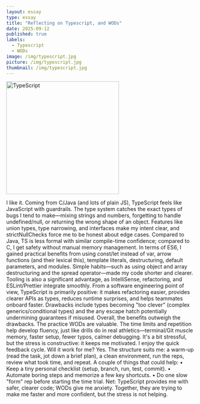 ```yaml
---
layout: essay
type: essay
title: "Reflecting on Typescript, and WODs"
date: 2025-09-12
published: true
labels:
  - Typescript
  - WODs
image: /img/typescript.jpg
picture: /img/typescript.jpg
thumbnail: /img/typescript.jpg
---
```


<img src="{{ '/img/typescript.jpg' | relative_url }}" alt="TypeScript" class="img-fluid rounded float-start pe-4" style="width:300px; height:auto;" />


I like it.  Coming from C/Java (and lots of plain JS), TypeScript feels like JavaScript with guardrails.  The type system catches the exact types of bugs I tend to make—mixing strings and numbers, forgetting to handle undefined/null, or returning the wrong shape of an object.  Features like union types, type narrowing, and interfaces make my intent clear, and strictNullChecks force me to be honest about edge cases.  Compared to Java, TS is less formal with similar compile-time confidence; compared to C, I get safety without manual memory management.
In terms of ES6, I gained practical benefits from using const/let instead of var, arrow functions (and their lexical this), template literals, destructuring, default parameters, and modules.  Simple habits—such as using object and array destructuring and the spread operator—made my code shorter and clearer.  Tooling is also a significant advantage, as IntelliSense, refactoring, and ESLint/Prettier integrate smoothly.
From a software engineering point of view, TypeScript is primarily positive: it makes refactoring easier, provides clearer APIs as types, reduces runtime surprises, and helps teammates onboard faster.  Drawbacks include types becoming "too clever" (complex generics/conditional types) and the any escape hatch potentially undermining guarantees if misused.  Overall, the benefits outweigh the drawbacks.
The practice WODs are valuable.  The time limits and repetition help develop fluency, just like drills do in real athletics—terminal/Git muscle memory, faster setup, fewer typos, calmer debugging.  It's a bit stressful, but the stress is constructive: it keeps me motivated.  I enjoy the quick feedback cycle.
Will it work for me?  Yes.  The structure suits me: a warm-up (read the task, jot down a brief plan), a clean environment, run the reps, review what took time, and repeat.  A couple of things that could help:
•	Keep a tiny personal checklist (setup, branch, run, test, commit).
•	Automate boring steps and memorize a few key shortcuts.
•	Do one slow "form" rep before starting the time trial.
Net: TypeScript provides me with safer, clearer code; WODs give me anxiety.  Together, they are trying to make me faster and more confident, but the stress is not helping.

